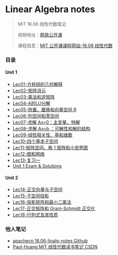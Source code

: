 # Linear Algebra notes
> MIT 18.06 线性代数笔记
>
> 视频地址：[网易公开课](http://open.163.com/special/opencourse/daishu.html)
>
> 课程信息：[MIT 公开课课程网站-18.06 线性代数](https://ocw.mit.edu/courses/mathematics/18-06sc-linear-algebra-fall-2011/index.htm)

### 目录

#### Unit 1

* [Lec01-方程组的几何解释](https://github.com/RQTN/linear-algebra-notes/blob/master/notes/Lec01-方程组的几何解释.pdf)
* [Lec02-矩阵消元](https://github.com/RQTN/linear-algebra-notes/blob/master/notes/Lec02-矩阵消元.pdf)
* [Lec03-乘法和逆矩阵](https://github.com/RQTN/linear-algebra-notes/blob/master/notes/Lec03-乘法和逆矩阵.pdf)
* [Lec04-A的LU分解](https://github.com/RQTN/linear-algebra-notes/blob/master/notes/Lec04-A的LU分解.pdf)
* [Lec05-转置、置换和向量空间 R](https://github.com/RQTN/linear-algebra-notes/blob/master/notes/Lec05-%E8%BD%AC%E7%BD%AE%E3%80%81%E7%BD%AE%E6%8D%A2%E5%92%8C%E5%90%91%E9%87%8F%E7%A9%BA%E9%97%B4%20R.pdf)
* [Lec06-列空间和零空间](https://github.com/RQTN/linear-algebra-notes/blob/master/notes/Lec06-列空间和零空间.pdf)
* [Lec07-求解 Ax=0：主变量，特解](https://github.com/RQTN/linear-algebra-notes/blob/master/notes/Lec07-%E6%B1%82%E8%A7%A3%20Ax%3D0%20%EF%BC%9A%E4%B8%BB%E5%8F%98%E9%87%8F%EF%BC%8C%E7%89%B9%E8%A7%A3.pdf)
* [Lec08-求解 Ax=b ：可解性和解的结构](https://github.com/RQTN/linear-algebra-notes/blob/master/notes/Lec08-%E6%B1%82%E8%A7%A3%20Ax%3Db%20%EF%BC%9A%E5%8F%AF%E8%A7%A3%E6%80%A7%E5%92%8C%E8%A7%A3%E7%9A%84%E7%BB%93%E6%9E%84.pdf)
* [Lec09-线性相关性、基和维数](https://github.com/RQTN/linear-algebra-notes/blob/master/notes/Lec09-%E7%BA%BF%E6%80%A7%E7%9B%B8%E5%85%B3%E6%80%A7%E3%80%81%E5%9F%BA%E5%92%8C%E7%BB%B4%E6%95%B0.pdf)
* [Lec10-四个基本子空间](https://github.com/RQTN/linear-algebra-notes/blob/master/notes/Lec10-%E5%9B%9B%E4%B8%AA%E5%9F%BA%E6%9C%AC%E5%AD%90%E7%A9%BA%E9%97%B4.pdf)
* [Lec11-矩阵空间、秩 1 矩阵和小世界图](https://github.com/RQTN/linear-algebra-notes/blob/master/notes/Lec11-%E7%9F%A9%E9%98%B5%E7%A9%BA%E9%97%B4%E3%80%81%E7%A7%A9%201%20%E7%9F%A9%E9%98%B5%E5%92%8C%E5%B0%8F%E4%B8%96%E7%95%8C%E5%9B%BE.pdf)
* [Lec12-图和网络](https://github.com/RQTN/linear-algebra-notes/blob/master/notes/Lec12-%E5%9B%BE%E5%92%8C%E7%BD%91%E7%BB%9C.pdf)
* [Lec13-复习一](https://github.com/RQTN/linear-algebra-notes/blob/master/lecture-summary/18.06SC%20Unit%201%20Exam%20Solutions.pdf)
* [Unit 1 Exam & Solutions](https://github.com/RQTN/linear-algebra-notes/blob/master/lecture-summary/18.06SC%20Unit%201%20Exam%20Solutions.pdf)

#### Unit 2

* [Lec14-正交向量与子空间](https://github.com/RQTN/linear-algebra-notes/blob/master/notes/Lec14-%E6%AD%A3%E4%BA%A4%E5%90%91%E9%87%8F%E4%B8%8E%E5%AD%90%E7%A9%BA%E9%97%B4.pdf)
* [Lec15-子空间投影](https://github.com/RQTN/linear-algebra-notes/blob/master/notes/Lec15-%E5%AD%90%E7%A9%BA%E9%97%B4%E6%8A%95%E5%BD%B1.pdf)
* [Lec16-投影矩阵和最小二乘法](https://github.com/RQTN/linear-algebra-notes/blob/master/notes/Lec16-%E6%8A%95%E5%BD%B1%E7%9F%A9%E9%98%B5%E5%92%8C%E6%9C%80%E5%B0%8F%E4%BA%8C%E4%B9%98%E6%B3%95.pdf)
* [Lec17-正交矩阵和 Gram-Schmidt 正交化](https://github.com/RQTN/linear-algebra-notes/blob/master/notes/Lec17-%E6%AD%A3%E4%BA%A4%E7%9F%A9%E9%98%B5%E5%92%8C%20Gram-Schmidt%20%E6%AD%A3%E4%BA%A4%E5%8C%96.pdf)
* [Lec18-行列式及其性质](https://github.com/RQTN/linear-algebra-notes/blob/master/notes/Lec18-%E8%A1%8C%E5%88%97%E5%BC%8F%E5%8F%8A%E5%85%B6%E6%80%A7%E8%B4%A8.pdf)
### 他人笔记

* [apachecn 18.06-linalg-notes Github](https://github.com/apachecn/18.06-linalg-notes)
* [Paul-Huang MIT 线性代数读书笔记 CSDN](https://blog.csdn.net/huang1024rui/article/details/54705774)

